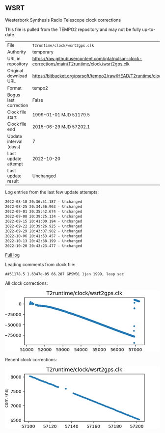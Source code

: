 
## WSRT

Westerbork Synthesis Radio Telescope clock corrections

This file is pulled from the TEMPO2 repository and may not be fully up-to-date.

|     |     |
|:--- |:--- |
| File | `T2runtime/clock/wsrt2gps.clk` |
| Authority | temporary |
| URL in repository | <https://raw.githubusercontent.com/ipta/pulsar-clock-corrections/main/T2runtime/clock/wsrt2gps.clk> |
| Original download URL | <https://bitbucket.org/psrsoft/tempo2/raw/HEAD/T2runtime/clock/wsrt2gps.clk> |
| Format | tempo2 |
| Bogus last correction | False |
| Clock file start | 1999-01-01 MJD 51179.5 |
| Clock file end | 2015-06-29 MJD 57202.1 |
| Update interval (days) | 7 |
| Last update attempt | 2022-10-20 |
| Last update result | Unchanged |

Log entries from the last few update attempts:
```
2022-08-18 20:36:51.187 - Unchanged
2022-08-25 20:34:56.963 - Unchanged
2022-09-01 20:35:42.674 - Unchanged
2022-09-08 20:39:25.134 - Unchanged
2022-09-15 20:41:00.194 - Unchanged
2022-09-22 20:39:26.925 - Unchanged
2022-09-29 20:43:07.902 - Unchanged
2022-10-06 20:41:53.457 - Unchanged
2022-10-13 20:42:38.199 - Unchanged
2022-10-20 20:43:23.477 - Unchanged
```
[Full log](https://raw.githubusercontent.com/ipta/pulsar-clock-corrections/main/log/T2runtime/clock/wsrt2gps.clk.log)

Leading comments from clock file:

    ##51178.5 1.6347e-05 66.287 GPSWB1 1jan 1999, leap sec



All clock corrections:

![plot of all clock corrections](wsrt2gps.clk.png "All corrections")

Recent clock corrections:

![plot of recent clock corrections](wsrt2gps.clk.short.png "Recent corrections")

